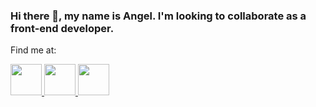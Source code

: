 ### Hi there 👋, my name is Angel. I'm looking to collaborate as a front-end developer.


Find me at:


 <a target="_blank" href="https://www.linkedin.com/in/angel-belmar/">
   <img src="https://img.icons8.com/color/344/linkedin.png" width="auto" height="50px">
 

  <a target="_blank" href="https://www.instagram.com/einyel/">
   <img src="https://img.icons8.com/fluency/344/instagram-new.png" width="auto" height="50px">

   <a href="mailto:angelbelmarcmaab@gmail.com">
   <img src="https://img.icons8.com/color/344/gmail-login.png" width="auto" height="50px">
   
   

<!--
**einyell/einyell** is a ✨ _special_ ✨ repository because its `README.md` (this file) appears on your GitHub profile.

Here are some ideas to get you started:

- 🔭 I’m currently working on ...
- 🌱 I’m currently learning ...
- 👯 I’m looking to collaborate on ...
- 🤔 I’m looking for help with ...
- 💬 Ask me about ...
- 📫 How to reach me: ...
- 😄 Pronouns: ...
- ⚡ Fun fact: ...
-->
